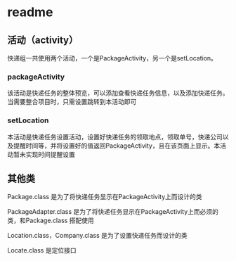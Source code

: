 # readme
## 活动（activity）
快递组一共使用两个活动，一个是PackageActivity，另一个是setLocation。
### packageActivity
该活动是快递任务的整体预览，可以添加查看快递任务信息，以及添加快递任务。当需要整合项目时，只需设置跳转到本活动即可
### setLocation
本活动是快递任务设置活动，设置好快递任务的领取地点，领取单号，快递公司以及提醒时间等，并将设置好的值返回PackageActivity，且在该页面上显示。本活动暂未实现时间提醒设置
## 其他类
Package.class 是为了将快递任务显示在PackageActivity上而设计的类

PackageAdapter.class 是为了将快递任务显示在PackageActivity上而必须的类，和Package.class 搭配使用

Location.class，Company.class 是为了设置快递任务而设计的类

Locate.class 是定位接口

